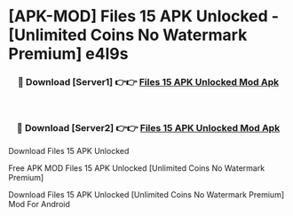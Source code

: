 # [APK-MOD] Files 15 APK Unlocked - [Unlimited Coins No Watermark Premium] e4l9s



<div align="center">
<h3>🔴 Download [Server1] 👉👉 <a href="https://momento.my/?title=Files_15_APK_Unlocked">Files 15 APK Unlocked Mod Apk</a></h3><br>

<h3>🔴 Download [Server2] 👉👉 <a href="https://momento.my/?title=Files_15_APK_Unlocked">Files 15 APK Unlocked Mod Apk</a></h3>
</div>



Download Files 15 APK Unlocked 

Free APK MOD Files 15 APK Unlocked [Unlimited Coins No Watermark Premium]

Download Files 15 APK Unlocked [Unlimited Coins No Watermark Premium] Mod For Android
